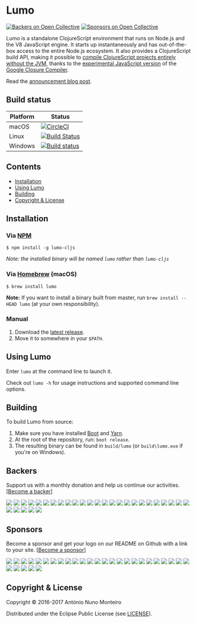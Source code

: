 # Lumo
[![Backers on Open Collective](https://opencollective.com/lumo/backers/badge.svg)](#backers)
[![Sponsors on Open Collective](https://opencollective.com/lumo/sponsors/badge.svg)](#sponsors)

Lumo is a standalone ClojureScript environment that runs on Node.js and the V8
JavaScript engine. It starts up instantaneously and has out-of-the-box access to
the entire Node.js ecosystem. It also provides a ClojureScript build API, making
it possible to
[compile ClojureScript projects entirely without the JVM](https://anmonteiro.com/2017/02/compiling-clojurescript-projects-without-the-jvm/),
thanks to the [experimental JavaScript version](https://github.com/google/closure-compiler-js)
of the [Google Closure Compiler](https://github.com/google/closure-compiler).

Read the [announcement blog post](https://anmonteiro.com/2016/11/the-fastest-clojure-repl-in-the-world/).

## Build status

| Platform  | Status   |
| --------- | ---------|
| macOS     | [![CircleCI](https://circleci.com/gh/anmonteiro/lumo.svg?style=svg&circle-token=0fb81464fa32b1f2a08972b90ef33e3151fbe0dc)](https://circleci.com/gh/anmonteiro/lumo) |
| Linux     | [![Build Status](https://travis-ci.org/anmonteiro/lumo.svg?branch=master)](https://travis-ci.org/anmonteiro/lumo) |
| Windows   | [![Build status](https://ci.appveyor.com/api/projects/status/oicv0857k05akins?svg=true)](https://ci.appveyor.com/project/anmonteiro/lumo) |

## Contents

- [Installation](#installation)
- [Using Lumo](#using-lumo)
- [Building](#building)
- [Copyright & License](#copyright--license)

## Installation

### Via [NPM](https://www.npmjs.com/package/lumo-cljs)

```shell
$ npm install -g lumo-cljs
```

_Note: the installed binary will be named `lumo` rather than `lumo-cljs`_

### Via [Homebrew](http://brew.sh/) (macOS)

```shell
$ brew install lumo
```

**Note:** If you want to install a binary built from master, run `brew install --HEAD lumo`
(at your own responsibility).

### Manual

1. Download the [latest release](https://github.com/anmonteiro/lumo/releases/latest).
2. Move it to somewhere in your `$PATH`.

## Using Lumo

Enter `lumo` at the command line to launch it.

Check out `lumo -h` for usage instructions and supported command line options.

## Building

To build Lumo from source:

1. Make sure you have installed [Boot](http://boot-clj.com/) and [Yarn](https://yarnpkg.com/).
2. At the root of the repository, run: `boot release`.
3. The resulting binary can be found in `build/lumo` (or `build\lumo.exe` if you're
on Windows).

## Backers

Support us with a monthly donation and help us continue our activities. [[Become a backer](https://opencollective.com/lumo#backer)]

<a href="https://opencollective.com/lumo/backer/0/website" target="_blank"><img src="https://opencollective.com/lumo/backer/0/avatar.svg"></a>
<a href="https://opencollective.com/lumo/backer/1/website" target="_blank"><img src="https://opencollective.com/lumo/backer/1/avatar.svg"></a>
<a href="https://opencollective.com/lumo/backer/2/website" target="_blank"><img src="https://opencollective.com/lumo/backer/2/avatar.svg"></a>
<a href="https://opencollective.com/lumo/backer/3/website" target="_blank"><img src="https://opencollective.com/lumo/backer/3/avatar.svg"></a>
<a href="https://opencollective.com/lumo/backer/4/website" target="_blank"><img src="https://opencollective.com/lumo/backer/4/avatar.svg"></a>
<a href="https://opencollective.com/lumo/backer/5/website" target="_blank"><img src="https://opencollective.com/lumo/backer/5/avatar.svg"></a>
<a href="https://opencollective.com/lumo/backer/6/website" target="_blank"><img src="https://opencollective.com/lumo/backer/6/avatar.svg"></a>
<a href="https://opencollective.com/lumo/backer/7/website" target="_blank"><img src="https://opencollective.com/lumo/backer/7/avatar.svg"></a>
<a href="https://opencollective.com/lumo/backer/8/website" target="_blank"><img src="https://opencollective.com/lumo/backer/8/avatar.svg"></a>
<a href="https://opencollective.com/lumo/backer/9/website" target="_blank"><img src="https://opencollective.com/lumo/backer/9/avatar.svg"></a>
<a href="https://opencollective.com/lumo/backer/10/website" target="_blank"><img src="https://opencollective.com/lumo/backer/10/avatar.svg"></a>
<a href="https://opencollective.com/lumo/backer/11/website" target="_blank"><img src="https://opencollective.com/lumo/backer/11/avatar.svg"></a>
<a href="https://opencollective.com/lumo/backer/12/website" target="_blank"><img src="https://opencollective.com/lumo/backer/12/avatar.svg"></a>
<a href="https://opencollective.com/lumo/backer/13/website" target="_blank"><img src="https://opencollective.com/lumo/backer/13/avatar.svg"></a>
<a href="https://opencollective.com/lumo/backer/14/website" target="_blank"><img src="https://opencollective.com/lumo/backer/14/avatar.svg"></a>
<a href="https://opencollective.com/lumo/backer/15/website" target="_blank"><img src="https://opencollective.com/lumo/backer/15/avatar.svg"></a>
<a href="https://opencollective.com/lumo/backer/16/website" target="_blank"><img src="https://opencollective.com/lumo/backer/16/avatar.svg"></a>
<a href="https://opencollective.com/lumo/backer/17/website" target="_blank"><img src="https://opencollective.com/lumo/backer/17/avatar.svg"></a>
<a href="https://opencollective.com/lumo/backer/18/website" target="_blank"><img src="https://opencollective.com/lumo/backer/18/avatar.svg"></a>
<a href="https://opencollective.com/lumo/backer/19/website" target="_blank"><img src="https://opencollective.com/lumo/backer/19/avatar.svg"></a>
<a href="https://opencollective.com/lumo/backer/20/website" target="_blank"><img src="https://opencollective.com/lumo/backer/20/avatar.svg"></a>
<a href="https://opencollective.com/lumo/backer/21/website" target="_blank"><img src="https://opencollective.com/lumo/backer/21/avatar.svg"></a>
<a href="https://opencollective.com/lumo/backer/22/website" target="_blank"><img src="https://opencollective.com/lumo/backer/22/avatar.svg"></a>
<a href="https://opencollective.com/lumo/backer/23/website" target="_blank"><img src="https://opencollective.com/lumo/backer/23/avatar.svg"></a>
<a href="https://opencollective.com/lumo/backer/24/website" target="_blank"><img src="https://opencollective.com/lumo/backer/24/avatar.svg"></a>
<a href="https://opencollective.com/lumo/backer/25/website" target="_blank"><img src="https://opencollective.com/lumo/backer/25/avatar.svg"></a>
<a href="https://opencollective.com/lumo/backer/26/website" target="_blank"><img src="https://opencollective.com/lumo/backer/26/avatar.svg"></a>
<a href="https://opencollective.com/lumo/backer/27/website" target="_blank"><img src="https://opencollective.com/lumo/backer/27/avatar.svg"></a>
<a href="https://opencollective.com/lumo/backer/28/website" target="_blank"><img src="https://opencollective.com/lumo/backer/28/avatar.svg"></a>
<a href="https://opencollective.com/lumo/backer/29/website" target="_blank"><img src="https://opencollective.com/lumo/backer/29/avatar.svg"></a>


## Sponsors

Become a sponsor and get your logo on our README on Github with a link to your site. [[Become a sponsor](https://opencollective.com/lumo#sponsor)]

<a href="https://opencollective.com/lumo/sponsor/0/website" target="_blank"><img src="https://opencollective.com/lumo/sponsor/0/avatar.svg"></a>
<a href="https://opencollective.com/lumo/sponsor/1/website" target="_blank"><img src="https://opencollective.com/lumo/sponsor/1/avatar.svg"></a>
<a href="https://opencollective.com/lumo/sponsor/2/website" target="_blank"><img src="https://opencollective.com/lumo/sponsor/2/avatar.svg"></a>
<a href="https://opencollective.com/lumo/sponsor/3/website" target="_blank"><img src="https://opencollective.com/lumo/sponsor/3/avatar.svg"></a>
<a href="https://opencollective.com/lumo/sponsor/4/website" target="_blank"><img src="https://opencollective.com/lumo/sponsor/4/avatar.svg"></a>
<a href="https://opencollective.com/lumo/sponsor/5/website" target="_blank"><img src="https://opencollective.com/lumo/sponsor/5/avatar.svg"></a>
<a href="https://opencollective.com/lumo/sponsor/6/website" target="_blank"><img src="https://opencollective.com/lumo/sponsor/6/avatar.svg"></a>
<a href="https://opencollective.com/lumo/sponsor/7/website" target="_blank"><img src="https://opencollective.com/lumo/sponsor/7/avatar.svg"></a>
<a href="https://opencollective.com/lumo/sponsor/8/website" target="_blank"><img src="https://opencollective.com/lumo/sponsor/8/avatar.svg"></a>
<a href="https://opencollective.com/lumo/sponsor/9/website" target="_blank"><img src="https://opencollective.com/lumo/sponsor/9/avatar.svg"></a>
<a href="https://opencollective.com/lumo/sponsor/10/website" target="_blank"><img src="https://opencollective.com/lumo/sponsor/10/avatar.svg"></a>
<a href="https://opencollective.com/lumo/sponsor/11/website" target="_blank"><img src="https://opencollective.com/lumo/sponsor/11/avatar.svg"></a>
<a href="https://opencollective.com/lumo/sponsor/12/website" target="_blank"><img src="https://opencollective.com/lumo/sponsor/12/avatar.svg"></a>
<a href="https://opencollective.com/lumo/sponsor/13/website" target="_blank"><img src="https://opencollective.com/lumo/sponsor/13/avatar.svg"></a>
<a href="https://opencollective.com/lumo/sponsor/14/website" target="_blank"><img src="https://opencollective.com/lumo/sponsor/14/avatar.svg"></a>
<a href="https://opencollective.com/lumo/sponsor/15/website" target="_blank"><img src="https://opencollective.com/lumo/sponsor/15/avatar.svg"></a>
<a href="https://opencollective.com/lumo/sponsor/16/website" target="_blank"><img src="https://opencollective.com/lumo/sponsor/16/avatar.svg"></a>
<a href="https://opencollective.com/lumo/sponsor/17/website" target="_blank"><img src="https://opencollective.com/lumo/sponsor/17/avatar.svg"></a>
<a href="https://opencollective.com/lumo/sponsor/18/website" target="_blank"><img src="https://opencollective.com/lumo/sponsor/18/avatar.svg"></a>
<a href="https://opencollective.com/lumo/sponsor/19/website" target="_blank"><img src="https://opencollective.com/lumo/sponsor/19/avatar.svg"></a>
<a href="https://opencollective.com/lumo/sponsor/20/website" target="_blank"><img src="https://opencollective.com/lumo/sponsor/20/avatar.svg"></a>
<a href="https://opencollective.com/lumo/sponsor/21/website" target="_blank"><img src="https://opencollective.com/lumo/sponsor/21/avatar.svg"></a>
<a href="https://opencollective.com/lumo/sponsor/22/website" target="_blank"><img src="https://opencollective.com/lumo/sponsor/22/avatar.svg"></a>
<a href="https://opencollective.com/lumo/sponsor/23/website" target="_blank"><img src="https://opencollective.com/lumo/sponsor/23/avatar.svg"></a>
<a href="https://opencollective.com/lumo/sponsor/24/website" target="_blank"><img src="https://opencollective.com/lumo/sponsor/24/avatar.svg"></a>
<a href="https://opencollective.com/lumo/sponsor/25/website" target="_blank"><img src="https://opencollective.com/lumo/sponsor/25/avatar.svg"></a>
<a href="https://opencollective.com/lumo/sponsor/26/website" target="_blank"><img src="https://opencollective.com/lumo/sponsor/26/avatar.svg"></a>
<a href="https://opencollective.com/lumo/sponsor/27/website" target="_blank"><img src="https://opencollective.com/lumo/sponsor/27/avatar.svg"></a>
<a href="https://opencollective.com/lumo/sponsor/28/website" target="_blank"><img src="https://opencollective.com/lumo/sponsor/28/avatar.svg"></a>
<a href="https://opencollective.com/lumo/sponsor/29/website" target="_blank"><img src="https://opencollective.com/lumo/sponsor/29/avatar.svg"></a>


## Copyright & License

Copyright © 2016-2017 António Nuno Monteiro

Distributed under the Eclipse Public License (see [LICENSE](./LICENSE)).
